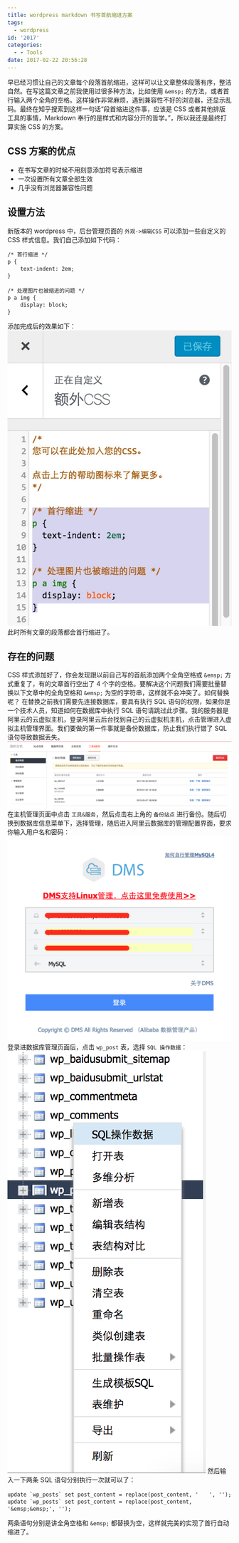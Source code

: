 ```yaml
---
title: wordpress markdown 书写首航缩进方案
tags:
  - wordpress
id: '2017'
categories:
  - - Tools
date: 2017-02-22 20:56:28
---
```


早已经习惯让自己的文章每个段落首航缩进，这样可以让文章整体段落有序，整洁自然。在写这篇文章之前我使用过很多种方法，比如使用 `&emsp;` 的方法，或者首行输入两个全角的空格。这样操作非常麻烦，遇到兼容性不好的浏览器，还显示乱码。最终在知乎搜索到这样一句话“段首缩进这件事，应该是 CSS 或者其他排版工具的事情，Markdown 奉行的是样式和内容分开的哲学。”，所以我还是最终打算实施 CSS 的方案。
<!-- more -->
## CSS 方案的优点

*   在书写文章的时候不用刻意添加符号表示缩进
*   一次设置所有文章全部生效
*   几乎没有浏览器兼容性问题

## 设置方法

新版本的 wordpress 中，后台管理页面的 `外观->编辑CSS` 可以添加一些自定义的 CSS 样式信息。我们自己添加如下代码：

```
/* 首行缩进 */
p {
    text-indent: 2em;
}

/* 处理图片也被缩进的问题 */
p a img {
    display: block;
}
```

添加完成后的效果如下： [![](/images/2017/02/8E443742-7C72-44A8-BAAC-7F2748EDAE11.jpg)](/images/2017/02/8E443742-7C72-44A8-BAAC-7F2748EDAE11.jpg) 此时所有文章的段落都会首行缩进了。

## 存在的问题

CSS 样式添加好了，你会发现跟以前自己写的首航添加两个全角空格或 `&emsp;` 方式重复了，有的文章首行空出了 4 个字的空格。要解决这个问题我们需要批量替换以下文章中的全角空格和 `&emsp;` 为空的字符串，这样就不会冲突了。如何替换呢？ 在替换之前我们需要先连接数据库，要具有执行 SQL 语句的权限，如果你是一个技术人员，知道如何在数据库中执行 SQL 语句请跳过此步骤。我的服务器是阿里云的云虚拟主机，登录阿里云后台找到自己的云虚拟机主机，点击管理进入虚拟主机管理界面。我们要做的第一件事就是备份数据库，防止我们执行错了 SQL 语句导致数据丢失。 [![](/images/2017/02/屏幕快照-2017-02-22-20.49.48.png)](/images/2017/02/屏幕快照-2017-02-22-20.49.48.png) 在主机管理页面中点击 `工具&服务`，然后点击右上角的 `备份站点` 进行备份。随后切换到数据库信息菜单下，选择管理，随后进入阿里云数据库的管理配置界面，要求你输入用户名和密码： [![](/images/2017/02/屏幕快照-2017-02-22-20.51.42.png)](/images/2017/02/屏幕快照-2017-02-22-20.51.42.png) 登录进数据库管理页面后，点击 `wp_post` 表，选择 `SQL 操作数据`： [![](/images/2017/02/屏幕快照-2017-02-22-20.53.35.png)](/images/2017/02/屏幕快照-2017-02-22-20.53.35.png) 然后输入一下两条 SQL 语句分别执行一次就可以了：

```
update `wp_posts` set post_content = replace(post_content, '　　', '');
update `wp_posts` set post_content = replace(post_content, '&emsp;&emsp;', '');
```

两条语句分别是讲全角空格和 `&emsp;` 都替换为空，这样就完美的实现了首行自动缩进了。